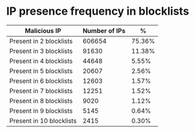 # IP presence frequency in blocklists
| Malicious IP | Number of IPs | % |
|----|----|----|
| Present in 2 blocklists | 606654 | 75.36% |
| Present in 3 blocklists | 91630 | 11.38% |
| Present in 4 blocklists | 44648 | 5.55% |
| Present in 5 blocklists | 20607 | 2.56% |
| Present in 6 blocklists | 12603 | 1.57% |
| Present in 7 blocklists | 12251 | 1.52% |
| Present in 8 blocklists | 9020 | 1.12% |
| Present in 9 blocklists | 5145 | 0.64% |
| Present in 10 blocklists | 2415 | 0.30% |
